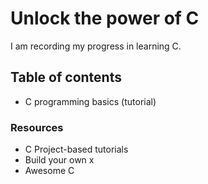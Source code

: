 # Unlock the power of C
I am recording my progress in learning C. 
## Table of contents
- C programming basics (tutorial)
### Resources
- C Project-based tutorials
- Build your own x
- Awesome C
